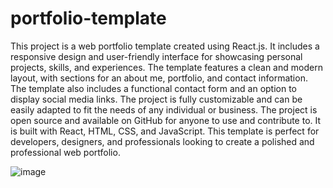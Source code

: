 # portfolio-template

This project is a web portfolio template created using React.js. It includes a responsive design and user-friendly interface for showcasing personal projects, skills, and experiences. The template features a clean and modern layout, with sections for an about me, portfolio, and contact information. The template also includes a functional contact form and an option to display social media links. The project is fully customizable and can be easily adapted to fit the needs of any individual or business. The project is open source and available on GitHub for anyone to use and contribute to. It is built with React, HTML, CSS, and JavaScript. This template is perfect for developers, designers, and professionals looking to create a polished and professional web portfolio.

![image](https://user-images.githubusercontent.com/84602829/214543899-85a30baf-7e22-457d-8011-50429c2a1a11.png)
